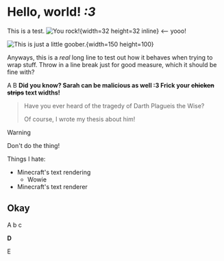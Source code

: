 # Hello, world! *:3*

This is a test. ![You rock!](minecraft:textures/block/bedrock.png){width=32 height=32 inline} <-- yooo!

![This is just a *little* goober.](enoki_test:textures/markdown_images/goober.png){width=150 height=100}

Anyways, this is a *real* long line to test out how it behaves when trying to wrap stuff.
Throw in a line break just for good measure, which it should be fine with?

A B **Did you know? Sarah can be malicious as well :3 Frick your ~~chicken strips~~ text widths!**

> Have you ever heard of the tragedy of Darth Plagueis the Wise?
> 
> Of course, I wrote my thesis about him!

> [!WARNING]
> Don't do the thing!

Things I hate:
- Minecraft's text rendering
  - Wowie
- Minecraft's text renderer

## Okay

A b c

**D**

E
